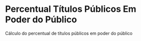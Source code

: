 # Percentual Títulos Públicos Em Poder do Público
Cálculo do percentual de títulos públicos em poder do público
